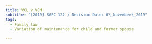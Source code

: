 ```yaml
---
title: VCL v VCM
subtitle: "[2019] SGFC 122 / Decision Date: 6\_November\_2019"
tags:
  - Family law
  - Variation of maintenance for child and former spouse

---
```


